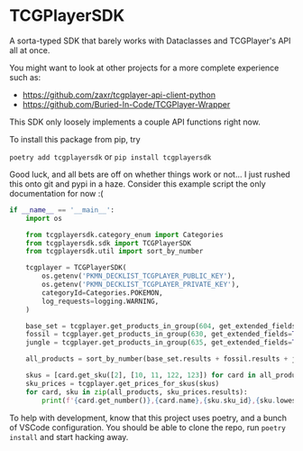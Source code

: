 # TCGPlayerSDK

A sorta-typed SDK that barely works with Dataclasses and TCGPlayer's API all at once.

You might want to look at other projects for a more complete experience such as:

- https://github.com/zaxr/tcgplayer-api-client-python
- https://github.com/Buried-In-Code/TCGPlayer-Wrapper

This SDK only loosely implements a couple API functions right now.

To install this package from pip, try

`poetry add tcgplayersdk`
or
`pip install tcgplayersdk`

Good luck, and all bets are off on whether things work or not... I just rushed this onto git and pypi in a haze.
Consider this example script the only documentation for now :(

```python
if __name__ == '__main__':
    import os

    from tcgplayersdk.category_enum import Categories
    from tcgplayersdk.sdk import TCGPlayerSDK
    from tcgplayersdk.util import sort_by_number

    tcgplayer = TCGPlayerSDK(
        os.getenv('PKMN_DECKLIST_TCGPLAYER_PUBLIC_KEY'),
        os.getenv('PKMN_DECKLIST_TCGPLAYER_PRIVATE_KEY'),
        categoryId=Categories.POKEMON,
        log_requests=logging.WARNING,
    )

    base_set = tcgplayer.get_products_in_group(604, get_extended_fields=True, include_skus=True)
    fossil = tcgplayer.get_products_in_group(630, get_extended_fields=True, include_skus=True)
    jungle = tcgplayer.get_products_in_group(635, get_extended_fields=True, include_skus=True)

    all_products = sort_by_number(base_set.results + fossil.results + jungle.results)

    skus = [card.get_sku([2], [10, 11, 122, 123]) for card in all_products]
    sku_prices = tcgplayer.get_prices_for_skus(skus)
    for card, sku in zip(all_products, sku_prices.results):
        print(f'{card.get_number()},{card.name},{sku.sku_id},{sku.lowest_listing_price},{card.url}')
```

To help with development, know that this project uses poetry, and a bunch of VSCode configuration. You should be able to
clone the repo, run `poetry install` and start hacking away.
